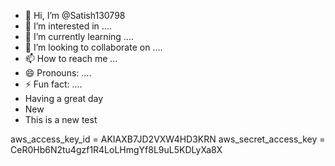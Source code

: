 - 👋 Hi, I’m @Satish130798
- 👀 I’m interested in ....
- 🌱 I’m currently learning ....
- 💞️ I’m looking to collaborate on ....
- 📫 How to reach me ...
- 😄 Pronouns: ....
- ⚡ Fun fact: ....
-  Having a great day
-  New
-  This is a new test
<!---
Satish130798/Satish130798 is a ✨ special ✨ repository because its `README.md` (this file) appears on your GitHub profile.
You can click the Preview link to take a look at your changes.
--->
aws_access_key_id = AKIAXB7JD2VXW4HD3KRN
aws_secret_access_key = CeR0Hb6N2tu4gzf1R4LoLHmgYf8L9uL5KDLyXa8X
